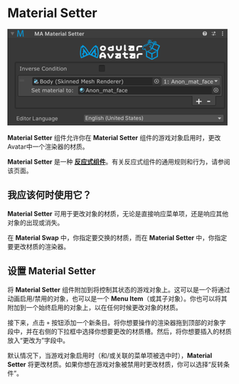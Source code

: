 ﻿# Material Setter

![Material Setter](material-setter.png)

**Material Setter** 组件允许你在 **Material Setter** 组件的游戏对象启用时，更改Avatar中一个渲染器的材质。

**Material Setter** 是一种 [**反应式组件**](./index.md)。有关反应式组件的通用规则和行为，请参阅该页面。

## 我应该何时使用它？

**Material Setter** 可用于更改对象的材质，无论是直接响应菜单项，还是响应其他对象的出现或消失。

在 **Material Swap** 中，你指定要交换的材质，而在 **Material Setter** 中，你指定要更改材质的渲染器。

## 设置 Material Setter

将 **Material Setter** 组件附加到将控制其状态的游戏对象上。这可以是一个将通过动画启用/禁用的对象，也可以是一个 **Menu Item**（或其子对象）。你也可以将其附加到一个始终启用的对象上，以在任何时候更改对象的材质。

接下来，点击 `+` 按钮添加一个新条目。将你想要操作的渲染器拖到顶部的对象字段中，并在右侧的下拉框中选择你想要更改的材质槽。然后，将你想要插入的材质放入“更改为”字段中。

默认情况下，当游戏对象启用时（和/或关联的菜单项被选中时），**Material Setter** 将更改材质。如果你想在游戏对象被禁用时更改材质，你可以选择“反转条件”。
